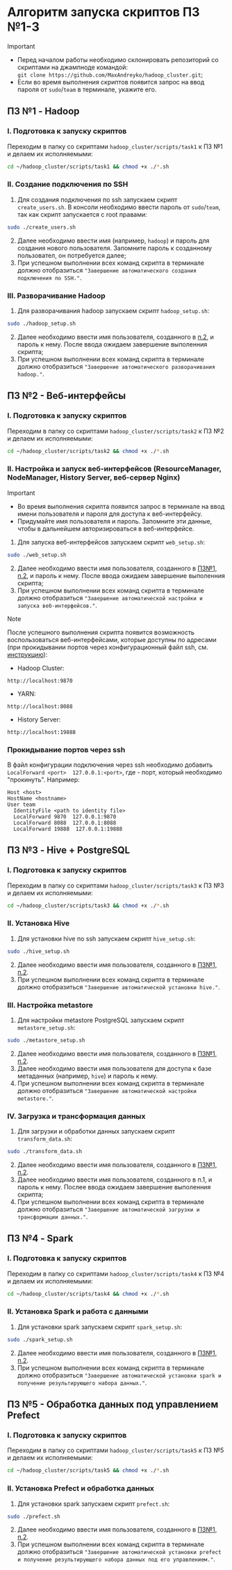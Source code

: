 # Алгоритм запуска скриптов ПЗ №1-3
> [!IMPORTANT]
> - Перед началом работы необходимо склонировать репозиторий со скриптами на джампноде командой:  
> `git clone https://github.com/MaxAndreyko/hadoop_cluster.git`;
> - Если во время выполнения скриптов появится запрос на ввод пароля от `sudo`/`team` в терминале, укажите его.

## ПЗ №1 - Hadoop
### I. Подготовка к запуску скриптов
Переходим в папку со скриптами `hadoop_cluster/scripts/task1` к ПЗ №1 и делаем их исполняемыми:
```bash
cd ~/hadoop_cluster/scripts/task1 && chmod +x ./*.sh
```
### II. Создание подключения по SSH
1. Для создания подключения по ssh запускаем скрипт `create_users.sh`. В консоли необходимо ввести пароль от `sudo`/`team`, так как скрипт запускается с root правами:
```bash
sudo ./create_users.sh
```
2. Далее необходимо ввести имя (например, `hadoop`) и пароль для создания нового пользователя. Запомните пароль к созданному пользовател, он потребуется далее;
3. При успешном выполнении всех команд скрипта в терминале должно отобразиться `"Завершение автоматического создания подключения по SSH."`.
### III. Разворачивание Hadoop
1. Для разворачивания hadoop запускаем скрипт `hadoop_setup.sh`:
```bash
sudo ./hadoop_setup.sh
```
2. Далее необходимо ввести имя пользователя, созданного в [п.2](https://github.com/MaxAndreyko/hadoop_cluster/tree/main?tab=readme-ov-file#ii-%D1%81%D0%BE%D0%B7%D0%B4%D0%B0%D0%BD%D0%B8%D0%B5-%D0%BF%D0%BE%D0%B4%D0%BA%D0%BB%D1%8E%D1%87%D0%B5%D0%BD%D0%B8%D1%8F-%D0%BF%D0%BE-ssh), и пароль к нему. После ввода ожидаем завершение выполенния скрипта;
3. При успешном выполнении всех команд скрипта в терминале должно отобразиться `"Завершение автоматического разворачивания hadoop."`.

## ПЗ №2 - Веб-интерфейсы
### I. Подготовка к запуску скриптов
Переходим в папку со скриптами `hadoop_cluster/scripts/task2` к ПЗ №2 и делаем их исполняемыми:
```bash
cd ~/hadoop_cluster/scripts/task2 && chmod +x ./*.sh
```
### II. Настройка и запуск веб-интерфейсов (ResourceManager, NodeManager, History Server, веб-сервер Nginx)
> [!IMPORTANT]
> - Во время выполнения скрипта появится запрос в терминале на ввод имени пользователя и пароля для доступа к веб-интерфейсу.
> - Придумайте имя пользователя и пароль. Запомните эти данные, чтобы в дальнейшем авторизироваться в веб-интерфейсе. 
1. Для запуска веб-интерфейсов запускаем скрипт `web_setup.sh`:
```bash
sudo ./web_setup.sh
```
2. Далее необходимо ввести имя пользователя, созданного в [ПЗ№1, п.2](https://github.com/MaxAndreyko/hadoop_cluster/tree/main?tab=readme-ov-file#ii-%D1%81%D0%BE%D0%B7%D0%B4%D0%B0%D0%BD%D0%B8%D0%B5-%D0%BF%D0%BE%D0%B4%D0%BA%D0%BB%D1%8E%D1%87%D0%B5%D0%BD%D0%B8%D1%8F-%D0%BF%D0%BE-ssh), и пароль к нему. После ввода ожидаем завершение выполенния скрипта;
4. При успешном выполнении всех команд скрипта в терминале должно отобразиться `"Завершение автоматической настройки и запуска веб-интерфейсов."`.
> [!NOTE]
> После успешного выполнения скрипта появится возможность воспользоваться веб-интерфейсами, которые доступны по адресами (при прокидывании портов через конфигурационный файл ssh, см. [инструкцию](https://github.com/MaxAndreyko/hadoop_cluster/blob/main/README.md#прокидывание-портов-через-ssh)):
> - Hadoop Cluster: 
> ```
> http://localhost:9870
> ```
> - YARN:
> ```
> http://localhost:8088
> ```
> - History Server:
> ```
> http://localhost:19888
> ```
> ### Прокидывание портов через ssh
> В файл конфигурации подключения через ssh необходимо добавить `LocalForward <port>  127.0.0.1:<port>`, где <port> - порт, который необходимо "прокинуть".
>  Например:
> ```
> Host <host>
> HostName <hostname>
> User team
>   IdentityFile <path to identity file>
>   LocalForward 9870  127.0.0.1:9870
>   LocalForward 8088  127.0.0.1:8088
>   LocalForward 19888  127.0.0.1:19888
> ```

## ПЗ №3 - Hive + PostgreSQL
### I. Подготовка к запуску скриптов
Переходим в папку со скриптами `hadoop_cluster/scripts/task3` к ПЗ №3 и делаем их исполняемыми:
```bash
cd ~/hadoop_cluster/scripts/task3 && chmod +x ./*.sh
```
### II. Установка Hive
1. Для установки hive по ssh запускаем скрипт `hive_setup.sh`:
```bash
sudo ./hive_setup.sh
```
2. Далее необходимо ввести имя пользователя, созданного в [ПЗ№1, п.2](https://github.com/MaxAndreyko/hadoop_cluster/tree/main?tab=readme-ov-file#ii-%D1%81%D0%BE%D0%B7%D0%B4%D0%B0%D0%BD%D0%B8%D0%B5-%D0%BF%D0%BE%D0%B4%D0%BA%D0%BB%D1%8E%D1%87%D0%B5%D0%BD%D0%B8%D1%8F-%D0%BF%D0%BE-ssh).
3. При успешном выполнении всех команд скрипта в терминале должно отобразиться `"Завершение автоматической установки hive."`.
### III. Настройка metastore
1. Для настройки metastore PostgreSQL запускаем скрипт `metastore_setup.sh`:
```bash
sudo ./metastore_setup.sh
```
2. Далее необходимо ввести имя пользователя, созданного в [ПЗ№1, п.2](https://github.com/MaxAndreyko/hadoop_cluster/tree/main?tab=readme-ov-file#ii-%D1%81%D0%BE%D0%B7%D0%B4%D0%B0%D0%BD%D0%B8%D0%B5-%D0%BF%D0%BE%D0%B4%D0%BA%D0%BB%D1%8E%D1%87%D0%B5%D0%BD%D0%B8%D1%8F-%D0%BF%D0%BE-ssh).
3. Далее необходимо ввести имя пользователя для доступа к базе метаданных (например, `hive`) и пароль к нему.
4. При успешном выполнении всех команд скрипта в терминале должно отобразиться `"Завершение автоматической настройки metastore."`.
### IV. Загрузка и трансформация данных
1. Для загрузки и обработки данных запускаем скрипт `transform_data.sh`:
```bash
sudo ./transform_data.sh
```
2. Далее необходимо ввести имя пользователя, созданного в [ПЗ№1, п.2](https://github.com/MaxAndreyko/hadoop_cluster/tree/main?tab=readme-ov-file#ii-%D1%81%D0%BE%D0%B7%D0%B4%D0%B0%D0%BD%D0%B8%D0%B5-%D0%BF%D0%BE%D0%B4%D0%BA%D0%BB%D1%8E%D1%87%D0%B5%D0%BD%D0%B8%D1%8F-%D0%BF%D0%BE-ssh).
3. Далее необходимо ввести имя пользователя, созданного в п.1, и пароль к нему. Послее ввода ожидаем завершение выполенния скрипта;
4. При успешном выполнении всех команд скрипта в терминале должно отобразиться `"Завершение автоматической загрузки и трансформации данных."`.

## ПЗ №4 - Spark
### I. Подготовка к запуску скриптов
Переходим в папку со скриптами `hadoop_cluster/scripts/task4` к ПЗ №4 и делаем их исполняемыми:
```bash
cd ~/hadoop_cluster/scripts/task4 && chmod +x ./*.sh
```
### II. Установка Spark и работа с данными
1. Для установки spark запускаем скрипт `spark_setup.sh`:
```bash
sudo ./spark_setup.sh
```
2. Далее необходимо ввести имя пользователя, созданного в [ПЗ№1, п.2](https://github.com/MaxAndreyko/hadoop_cluster/tree/main?tab=readme-ov-file#ii-%D1%81%D0%BE%D0%B7%D0%B4%D0%B0%D0%BD%D0%B8%D0%B5-%D0%BF%D0%BE%D0%B4%D0%BA%D0%BB%D1%8E%D1%87%D0%B5%D0%BD%D0%B8%D1%8F-%D0%BF%D0%BE-ssh).
3. При успешном выполнении всех команд скрипта в терминале должно отобразиться `"Завершение автоматической установки spark и получение результирующего набора данных."`.

## ПЗ №5 - Обработка данных под управлением Prefect
### I. Подготовка к запуску скриптов
Переходим в папку со скриптами `hadoop_cluster/scripts/task5` к ПЗ №5 и делаем их исполняемыми:
```bash
cd ~/hadoop_cluster/scripts/task5 && chmod +x ./*.sh
```
### II. Установка Prefect и обработка данных
1. Для установки spark запускаем скрипт `prefect.sh`:
```bash
sudo ./prefect.sh
```
2. Далее необходимо ввести имя пользователя, созданного в [ПЗ№1, п.2](https://github.com/MaxAndreyko/hadoop_cluster/tree/main?tab=readme-ov-file#ii-%D1%81%D0%BE%D0%B7%D0%B4%D0%B0%D0%BD%D0%B8%D0%B5-%D0%BF%D0%BE%D0%B4%D0%BA%D0%BB%D1%8E%D1%87%D0%B5%D0%BD%D0%B8%D1%8F-%D0%BF%D0%BE-ssh).
3. При успешном выполнении всех команд скрипта в терминале должно отобразиться `"Завершение автоматической установки prefect и получение результирующего набора данных под его управлением."`.

